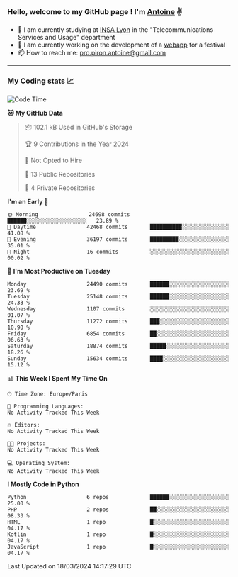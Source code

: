 ### Hello, welcome to my GitHub page ! I'm [Antoine](https://github.com/AntoinePiron) ✌️

- 🌱 I am currently studying at [INSA Lyon](https://www.insa-lyon.fr) in the "Telecommunications Services and Usage" department
- 🔭 I am currently working on the development of a [webapp](https://github.com/24HeuresINSA/Overbookd) for a festival
- 📫 How to reach me: [pro.piron.antoine@gmail.com](mailto:pro.piron.antoine@gmail.com)

---

### My Coding stats 📈
<!--START_SECTION:waka-->
![Code Time](http://img.shields.io/badge/Code%20Time-211%20hrs%2036%20mins-blue)

**🐱 My GitHub Data** 

> 📦 102.1 kB Used in GitHub's Storage 
 > 
> 🏆 9 Contributions in the Year 2024
 > 
> 🚫 Not Opted to Hire
 > 
> 📜 13 Public Repositories 
 > 
> 🔑 4 Private Repositories 
 > 
**I'm an Early 🐤** 

```text
🌞 Morning                24698 commits       ██████░░░░░░░░░░░░░░░░░░░   23.89 % 
🌆 Daytime                42468 commits       ██████████░░░░░░░░░░░░░░░   41.08 % 
🌃 Evening                36197 commits       █████████░░░░░░░░░░░░░░░░   35.01 % 
🌙 Night                  16 commits          ░░░░░░░░░░░░░░░░░░░░░░░░░   00.02 % 
```
📅 **I'm Most Productive on Tuesday** 

```text
Monday                   24490 commits       ██████░░░░░░░░░░░░░░░░░░░   23.69 % 
Tuesday                  25148 commits       ██████░░░░░░░░░░░░░░░░░░░   24.33 % 
Wednesday                1107 commits        ░░░░░░░░░░░░░░░░░░░░░░░░░   01.07 % 
Thursday                 11272 commits       ███░░░░░░░░░░░░░░░░░░░░░░   10.90 % 
Friday                   6854 commits        ██░░░░░░░░░░░░░░░░░░░░░░░   06.63 % 
Saturday                 18874 commits       █████░░░░░░░░░░░░░░░░░░░░   18.26 % 
Sunday                   15634 commits       ████░░░░░░░░░░░░░░░░░░░░░   15.12 % 
```


📊 **This Week I Spent My Time On** 

```text
🕑︎ Time Zone: Europe/Paris

💬 Programming Languages: 
No Activity Tracked This Week

🔥 Editors: 
No Activity Tracked This Week

🐱‍💻 Projects: 
No Activity Tracked This Week

💻 Operating System: 
No Activity Tracked This Week
```

**I Mostly Code in Python** 

```text
Python                   6 repos             ██████░░░░░░░░░░░░░░░░░░░   25.00 % 
PHP                      2 repos             ██░░░░░░░░░░░░░░░░░░░░░░░   08.33 % 
HTML                     1 repo              █░░░░░░░░░░░░░░░░░░░░░░░░   04.17 % 
Kotlin                   1 repo              █░░░░░░░░░░░░░░░░░░░░░░░░   04.17 % 
JavaScript               1 repo              █░░░░░░░░░░░░░░░░░░░░░░░░   04.17 % 
```




 Last Updated on 18/03/2024 14:17:29 UTC
<!--END_SECTION:waka-->
